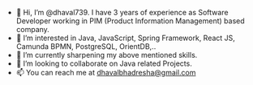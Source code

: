 - 👋 Hi, I’m @dhaval739. I have 3 years of experience as Software Developer working in PIM (Product Information Management) based company.
- 👀 I’m interested in Java, JavaScript, Spring Framework, React JS, Camunda BPMN, PostgreSQL, OrientDB,..
- 🌱 I’m currently sharpening my above mentioned skills.
- 💞️ I’m looking to collaborate on Java related Projects.
- 📫 You can reach me at dhavalbhadresha@gmail.com


